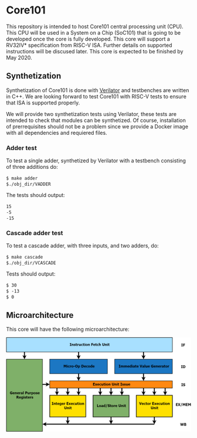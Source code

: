 # Core101
This repository is intended to host Core101 central processing unit (CPU). This CPU will be used in a System on a Chip (SoC101) that is going to be developed once the core is fully developed. This core will support a RV32IV* specification from RISC-V ISA. Further details on supported instructions will be discused later. This core is expected to be finished by May 2020.

## Synthetization
Synthetization of Core101 is done with [Verilator](https://www.veripool.org/projects/verilator/wiki/Intro) and testbenches are written in C++. We are looking forward to test Core101 with RISC-V tests to ensure that ISA is supported properly.

We will provide two synthetization tests using Verilator, these tests are intended to check that modules can be synthetized. Of course, installation of prerrequisites should not be a problem since we provide a Docker image with all dependencies and requiered files.

### Adder test
To test a single adder, synthetized by Verilator with a testbench consisting of three additions do:

    $ make adder
    $./obj_dir/VADDER

The tests should output:

    15
    -5
    -15

### Cascade adder test
To test a cascade adder, with three inputs, and two adders, do:

    $ make cascade
    $./obj_dir/VCASCADE

Tests should output:

    $ 30
    $ -13
    $ 0

## Microarchitecture
This core will have the following microarchitecture:

![alt text](https://github.com/NicolasRochaPacheco/Core101/blob/master/doc/resources/uA.png "Core101 microarchitecture diagram")
